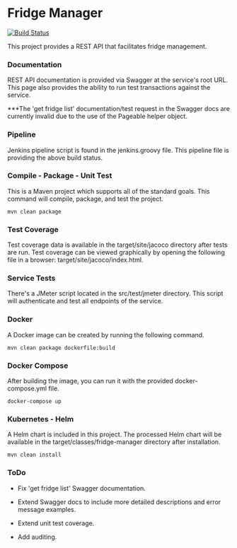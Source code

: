 <h1>Fridge Manager</h1>

[![Build Status](https://jenkins.nathanrahm.com/buildStatus/icon?job=fridge-manager)](https://jenkins.nathanrahm.com/job/fridge-manager/)

This project provides a REST API that facilitates fridge management.

<h3>Documentation</h3>
REST API documentation is provided via Swagger at the service's root URL. This page also provides the ability to run test 
transactions against the service.

***The 'get fridge list' documentation/test request in the Swagger docs are currently invalid due to the use of the Pageable helper object.

<h3>Pipeline</h3>
Jenkins pipeline script is found in the jenkins.groovy file. This pipeline file is providing the above build status.

<h3>Compile - Package - Unit Test</h3>
This is a Maven project which supports all of the standard goals. This command will compile, package, and test the project.

```
mvn clean package
```

<h3>Test Coverage</h3>
Test coverage data is available in the target/site/jacoco directory after tests are run. Test coverage can be viewed 
graphically by opening the following file in a browser: target/site/jacoco/index.html.

<h3>Service Tests</h3>
There's a JMeter script located in the src/test/jmeter directory. This script will authenticate and test all endpoints 
of the service.

<h3>Docker</h3>
A Docker image can be created by running the following command.

```
mvn clean package dockerfile:build
```

<h3>Docker Compose</h3>
After building the image, you can run it with the provided docker-compose.yml file.

```
docker-compose up
```

<h3>Kubernetes - Helm</h3>
A Helm chart is included in this project. The processed Helm chart will be available in the target/classes/fridge-manager 
directory after installation.

```
mvn clean install
```

<h3>ToDo</h3>

* Fix 'get fridge list' Swagger documentation.

* Extend Swagger docs to include more detailed descriptions and error message examples.

* Extend unit test coverage.

* Add auditing.